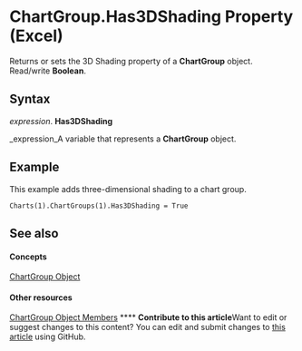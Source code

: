 
# ChartGroup.Has3DShading Property (Excel)

Returns or sets the 3D Shading property of a  **ChartGroup** object. Read/write **Boolean**.


## Syntax

 _expression_. **Has3DShading**

 _expression_A variable that represents a  **ChartGroup** object.


## Example

This example adds three-dimensional shading to a chart group.


```
Charts(1).ChartGroups(1).Has3DShading = True
```


## See also


#### Concepts


 [ChartGroup Object](7eee66c5-04a7-fd86-6e34-4c22ccaf8de0.md)
#### Other resources


 [ChartGroup Object Members](2d31f7af-d639-c8f4-0714-08fc618ec92d.md)
****   **Contribute to this article**Want to edit or suggest changes to this content? You can edit and submit changes to  [this article](https://github.com/jhershey00/VBA_Excel_Test/OpenXMLCon/articles/8fa32945-a577-3ec6-2a6e-289dd4b75a7c.md) using GitHub.

